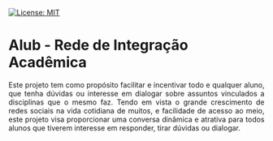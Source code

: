 
[![License: MIT](https://img.shields.io/badge/License-MIT-yellow.svg)](https://opensource.org/licenses/MIT)

# Alub - Rede de Integração Acadêmica

<p align = "justify">Este projeto tem como propósito facilitar e incentivar todo e qualquer aluno, que tenha dúvidas ou interesse em dialogar sobre assuntos vinculados a disciplinas que o mesmo faz. Tendo em vista o grande crescimento de redes sociais na vida cotidiana de muitos, e facilidade de acesso ao meio,  este projeto visa proporcionar uma conversa dinâmica e atrativa para todos alunos que tiverem interesse em responder, tirar dúvidas ou dialogar.</p>

